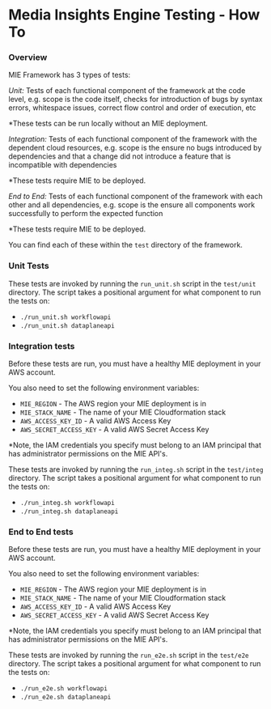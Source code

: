 # Media Insights Engine Testing - How To

### Overview

MIE Framework has 3 types of tests:


*Unit:* Tests of each functional component of the framework at the code level, e.g. scope is the code itself, checks for introduction of bugs by syntax errors, whitespace issues, correct flow control and order of execution, etc

*These tests can be run locally without an MIE deployment. 

*Integration:* Tests of each functional component of the framework with the dependent cloud resources, e.g. scope is the ensure no bugs introduced by dependencies and that a change did not introduce a feature that is incompatible with dependencies

*These tests require MIE to be deployed.  

*End to End:* Tests of each functional component of the framework with each other and all dependencies, e.g. scope is the ensure all components work successfully to perform the expected function

*These tests require MIE to be deployed. 


You can find each of these within the `test` directory of the framework.


### Unit Tests

These tests are invoked by running the `run_unit.sh` script in the `test/unit` directory. The script takes a
positional argument for what component to run the tests on: 
* `./run_unit.sh workflowapi` 
* `./run_unit.sh dataplaneapi` 


### Integration tests

Before these tests are run, you must have a healthy MIE deployment in your
AWS account.

You also need to set the following environment variables:

* `MIE_REGION` - The AWS region your MIE deployment is in
* `MIE_STACK_NAME` - The name of your MIE Cloudformation stack
* `AWS_ACCESS_KEY_ID` - A valid AWS Access Key
* `AWS_SECRET_ACCESS_KEY` - A valid AWS Secret Access Key

*Note, the IAM credentials you specify must belong to an IAM principal that
has administrator permissions on the MIE API's.  

These tests are invoked by running the `run_integ.sh` script in the `test/integ` directory. The script takes a
positional argument for what component to run the tests on: 
* `./run_integ.sh workflowapi` 
* `./run_integ.sh dataplaneapi` 


### End to End tests

Before these tests are run, you must have a healthy MIE deployment in your
AWS account.

You also need to set the following environment variables:

* `MIE_REGION` - The AWS region your MIE deployment is in
* `MIE_STACK_NAME` - The name of your MIE Cloudformation stack
* `AWS_ACCESS_KEY_ID` - A valid AWS Access Key
* `AWS_SECRET_ACCESS_KEY` - A valid AWS Secret Access Key

*Note, the IAM credentials you specify must belong to an IAM principal that
has administrator permissions on the MIE API's.  

These tests are invoked by running the `run_e2e.sh` script in the `test/e2e` directory. The script takes a
positional argument for what component to run the tests on: 
* `./run_e2e.sh workflowapi` 
* `./run_e2e.sh dataplaneapi`





